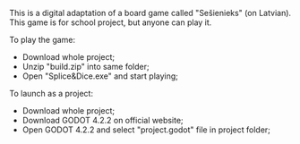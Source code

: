 This is a digital adaptation of a board game called "Sešienieks" (on Latvian). 
This game is for school project, but anyone can play it.

To play the game:
  - Download whole project;
  - Unzip "build.zip" into same folder;
  - Open "Splice&Dice.exe" and start playing; 

To launch as a project:
  - Download whole project;
  - Download GODOT 4.2.2 on official website;
  - Open GODOT 4.2.2 and select "project.godot" file in project folder;